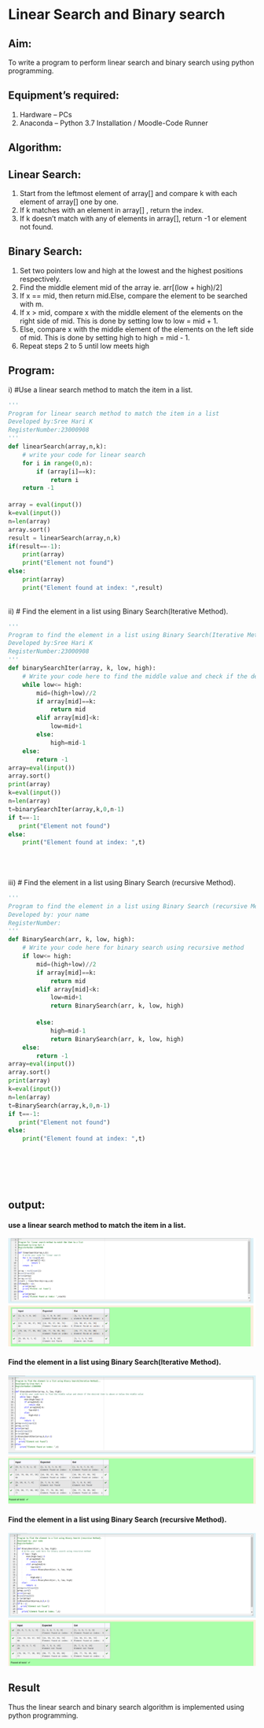 # Linear Search and Binary search
## Aim:
To write a program to perform linear search and binary search using python programming.
## Equipment’s required:
1.	Hardware – PCs
2.	Anaconda – Python 3.7 Installation / Moodle-Code Runner
## Algorithm:
## Linear Search:
1.	Start from the leftmost element of array[] and compare k with each element of array[] one by one.
2.	If k matches with an element in array[] , return the index.
3.	If k doesn’t match with any of elements in array[], return -1 or element not found.
## Binary Search:
1.	Set two pointers low and high at the lowest and the highest positions respectively.
2.	Find the middle element mid of the array ie. arr[(low + high)/2]
3.	If x == mid, then return mid.Else, compare the element to be searched with m.
4.	If x > mid, compare x with the middle element of the elements on the right side of mid. This is done by setting low to low = mid + 1.
5.	Else, compare x with the middle element of the elements on the left side of mid. This is done by setting high to high = mid - 1.
6.	Repeat steps 2 to 5 until low meets high
## Program:
i)	#Use a linear search method to match the item in a list.
```python
''' 
Program for linear search method to match the item in a list
Developed by:Sree Hari K
RegisterNumber:23000908 
'''
def linearSearch(array,n,k):
    # write your code for linear search
    for i in range(0,n):
        if (array[i]==k):
            return i
    return -1
    
array = eval(input())
k=eval(input())
n=len(array)
array.sort()
result = linearSearch(array,n,k)
if(result==-1):
    print(array)
    print("Element not found")
else:
    print(array)
    print("Element found at index: ",result)



```
ii)	# Find the element in a list using Binary Search(Iterative Method).
```python
''' 
Program to find the element in a list using Binary Search(Iterative Method)..
Developed by:Sree Hari K
RegisterNumber:23000908 
'''
def binarySearchIter(array, k, low, high):
    # Write your code here to find the middle value and check if the desired item is above or below the middle value
    while low<= high:
        mid=(high+low)//2
        if array[mid]==k:
            return mid
        elif array[mid]<k:
            low=mid+1
        else:
            high=mid-1
    else:
        return -1
array=eval(input())         
array.sort()
print(array)
k=eval(input())
n=len(array)
t=binarySearchIter(array,k,0,n-1)
if t==-1:
   print("Element not found")
else:
    print("Element found at index: ",t)





```
iii)	# Find the element in a list using Binary Search (recursive Method).
```python
''' 
Program to find the element in a list using Binary Search (recursive Method).
Developed by: your name
RegisterNumber: 
'''
def BinarySearch(arr, k, low, high):
    # Write your code here for binary search using recursive method
    if low<= high:
        mid=(high+low)//2
        if array[mid]==k:
            return mid
        elif array[mid]<k:
            low=mid+1
            return BinarySearch(arr, k, low, high)
        
        else:
            high=mid-1
            return BinarySearch(arr, k, low, high)
    else:
        return -1
array=eval(input())         
array.sort()
print(array)
k=eval(input())
n=len(array)
t=BinarySearch(array,k,0,n-1)
if t==-1:
   print("Element not found")
else:
    print("Element found at index: ",t)   
    






```
## output:
#### use a linear search method to match the item in a list.
![output](1.png)
#### Find the element in a list using Binary Search(Iterative Method).
![output](2.png)
####  Find the element in a list using Binary Search (recursive Method).
![output](3.png)






## Result
Thus the linear search and binary search algorithm is implemented using python programming.